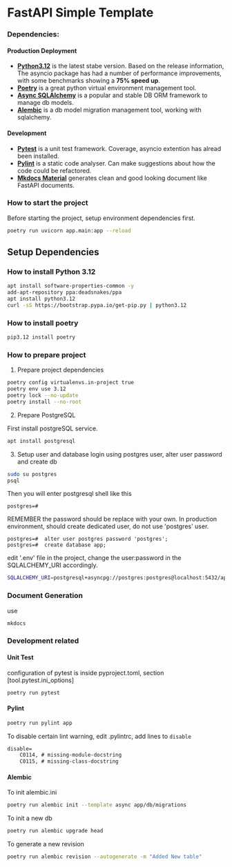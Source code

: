 FastAPI Simple Template
========================

### Dependencies:
#### Production Deployment
- **[Python3.12](https://docs.python.org/3/whatsnew/3.12.html)** is the latest stabe version. Based on the release information, The asyncio package has had a number of performance improvements, with some benchmarks showing a **75% speed up**.
- **[Poetry](https://python-poetry.org/)** is a great python virtual environment management tool.
- **[Async SQLAlchemy](https://docs.sqlalchemy.org/en/20/orm/extensions/asyncio.html)** is a popular and stable DB ORM framework to manage db models.
- **[Alembic](https://alembic.sqlalchemy.org/en/latest/)** is a db model migration management tool, working with sqlalchemy.

#### Development
- **[Pytest](https://docs.pytest.org/en/8.2.x/)** is a unit test framework. Coverage, asyncio extention has alread been installed.
- **[Pylint](https://pylint.readthedocs.io/en/stable/)** is a static code analyser. Can make suggestions about how the code could be refactored.
- **[Mkdocs Material](https://squidfunk.github.io/mkdocs-material/)** generates clean and good looking document like FastAPI documents.

### How to start the project
Before starting the project, setup environment dependencies first.
```bash
poetry run uvicorn app.main:app --reload
```

## Setup Dependencies
### How to install Python 3.12
```bash
apt install software-properties-common -y
add-apt-repository ppa:deadsnakes/ppa
apt install python3.12
curl -sS https://bootstrap.pypa.io/get-pip.py | python3.12
```

### How to install poetry
```bash
pip3.12 install poetry
```

### How to prepare project

1. Prepare project dependencies

```bash
poetry config virtualenvs.in-project true
poetry env use 3.12
poetry lock --no-update
poetry install --no-root
```

2. Prepare PostgreSQL

First install postgreSQL service.
```bash
apt install postgresql
```

3. Setup user and database
login using postgres user, alter user password and create db
```bash
sudo su postgres
psql
```

Then you will enter postgresql shell like this
```
postgres=# 
```

REMEMBER the password should be replace with your own. In production environment, should create dedicated user, do not use 'postgres' user.
```
postgres=#  alter user postgres password 'postgres';
postgres=#  create database app;
```

edit '.env' file in the project, change the user:password in the SQLALCHEMY_URI accordingly.
```bash
SQLALCHEMY_URI=postgresql+asyncpg://postgres:postgres@localhost:5432/app
```
### Document Generation

use 
```bash
mkdocs 
```

### Development related 

#### Unit Test
configuration of pytest is inside pyproject.toml, section \[tool.pytest.ini_options\]
```bash
poetry run pytest
```

#### Pylint

```bash
poetry run pylint app
```

To disable certain lint warning, edit .pylintrc, add lines to `disable`
```txt
disable=
    C0114, # missing-module-docstring
    C0115, # missing-class-docstring
```


#### Alembic
To init alembic.ini
```bash
poetry run alembic init --template async app/db/migrations
```
To init a new db
```bash
poetry run alembic upgrade head

```

To generate a new revision

```bash
poetry run alembic revision --autogenerate -m "Added New table"
```
